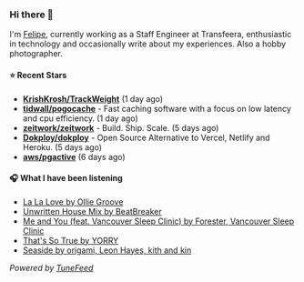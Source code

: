 ### Hi there 👋

I'm [Felipe](https://felipevm.com), currently working as a Staff Engineer at Transfeera, enthusiastic in technology and occasionally write about my experiences. Also a hobby photographer.

#### ⭐ Recent Stars
- **[KrishKrosh/TrackWeight](https://github.com/KrishKrosh/TrackWeight)** (1 day ago)
- **[tidwall/pogocache](https://github.com/tidwall/pogocache)** - Fast caching software with a focus on low latency and cpu efficiency. (1 day ago)
- **[zeitwork/zeitwork](https://github.com/zeitwork/zeitwork)** - Build. Ship. Scale. (5 days ago)
- **[Dokploy/dokploy](https://github.com/Dokploy/dokploy)** - Open Source Alternative to Vercel, Netlify and Heroku. (5 days ago)
- **[aws/pgactive](https://github.com/aws/pgactive)** (6 days ago)

#### 🎧 What I have been listening
- [La La Love by Ollie Groove](https://open.spotify.com/track/7DgvngkbyAPLpyRg62oX5t)
- [Unwritten House Mix by BeatBreaker](https://open.spotify.com/track/1pi11dIVaOSR7nSd2eZzgl)
- [Me and You (feat. Vancouver Sleep Clinic) by Forester, Vancouver Sleep Clinic](https://open.spotify.com/track/115oxLXomzaH8T9ujFBuNP)
- [That&#39;s So True by YORRY](https://open.spotify.com/track/5P4rvjohM7IEd3znZ6ijwY)
- [Seaside by origami, Leon Hayes, kith and kin](https://open.spotify.com/track/3B6bLVvHh73VovZfdORgsJ)

_Powered by [TuneFeed](https://tunefeed.app?ref=github.com)_
